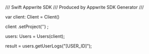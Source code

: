 /// Swift Appwrite SDK
/// Produced by Appwrite SDK Generator
///

var client: Client = Client()

client
    .setProject('')
;

users: Users =  Users(client);

result = users.getUserLogs("[USER_ID]");
